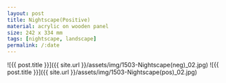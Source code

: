 ```yaml
---
layout: post
title: Nightscape(Positive)
material: acrylic on wooden panel
size: 242 x 334 mm
tags: [nightscape, landscape]
permalink: /:date
---
```


![{{ post.title }}]({{ site.url }}/assets/img/1503-Nightscape(neg)_02.jpg)
![{{ post.title }}]({{ site.url }}/assets/img/1503-Nightscape(pos)_02.jpg)
